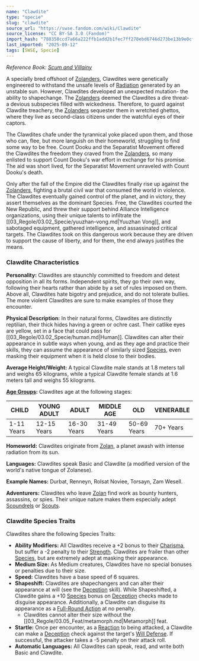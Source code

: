 ```yaml
---
name: "Clawdite"
type: "specie"
slug: "clawdite"
source_url: "https://swse.fandom.com/wiki/Clawdite"
source_license: "CC BY-SA 3.0 (Fandom)"
import_hash: "788358ccd7a66a222ffb1add2b1fec7ff278ebd6746d273be13b9e0cf5a7b394"
last_imported: "2025-09-12"
tags: [SWSE, Specie]
---
```

*Reference Book: [Scum and Villainy](https://swse.fandom.com/wiki/Star_Wars_Saga_Edition_Scum_and_Villainy)*

A specially bred offshoot of [Zolanders](https://swse.fandom.com/wiki/Zolanders), Clawdites were genetically engineered to withstand the unsafe levels of [Radiation](https://swse.fandom.com/wiki/Radiation) generated by an unstable sun. However, Clawdites developed an unexpected mutation- the ability to shapechange. The [Zolanders](https://swse.fandom.com/wiki/Zolanders) deemed the Clawdites a dire threat- a devious subspecies filled with wickedness. Therefore, to guard against Clawdite treachery, the [Zolanders](https://swse.fandom.com/wiki/Zolanders) sequester them in wretched ghettos, where they live as second-class citizens under the watchful eyes of their captors.

The Clawdites chafe under the tyrannical yoke placed upon them, and those who can, flee, but more languish on their homeworld, struggling to find some way to be free. Count Dooku and the Separatist Movement offered the Clawdites the freedom they craved from the [Zolanders](https://swse.fandom.com/wiki/Zolanders), so many enlisted to support Count Dooku's war effort in exchange for his promise. The aid was short lived, for the Separatist Movement unraveled with Count Dooku's death.

Only after the fall of the Empire did the Clawdites finally rise up against the [Zolanders](https://swse.fandom.com/wiki/Zolanders), fighting a brutal civil war that consumed the world in violence. The Clawdites eventually gained control of the planet, and in victory, they assert themselves as the dominant Species. Free, the Clawdites courted the New Republic, and threw their support behind Alliance Intelligence organizations, using their unique talents to infiltrate the [[03_Regole/03.02_Specie/yuuzhan-vong.md|Yuuzhan Vong]], and sabotaged equipment, gathered intelligence, and assassinated critical targets. The Clawdites took on this dangerous work because they are driven to support the cause of liberty, and for them, the end always justifies the means.

### Clawdite Characteristics
**Personality:** Clawdites are staunchly committed to freedom and detest opposition in all its forms. Independent spirits, they go their own way, following their hearts rather than abide by a set of rules imposed on them. Above all, Clawdites hate bigotry and prejudice, and do not tolerate bullies. The more violent Clawdites are sure to make examples of those they encounter.

**Physical Description:** In their natural forms, Clawdites are distinctly reptilian, their thick hides having a green or ochre cast. Their catlike eyes are yellow, set in a face that could pass for [[03_Regole/03.02_Specie/human.md|Human]]. Clawdites can alter their appearance in subtle ways when young, and as they age and practice their skills, they can assume the appearance of similarly sized [Species](https://swse.fandom.com/wiki/Species), even masking their equipment when it is held close to their bodies. 

**Average Height/Weight:** A typical Clawdite male stands at 1.8 meters tall and weighs 65 kilograms, while a typical Clawdite female stands at 1.6 meters tall and weighs 55 kilograms.

**[Age Groups](https://swse.fandom.com/wiki/Age_Groups):** Clawdites age at the following stages:

| CHILD | YOUNG ADULT | ADULT | MIDDLE AGE | OLD | VENERABLE |
| --- | --- | --- | --- | --- | --- |
| 1-11 Years | 12-15 Years | 16-30 Years | 31-49 Years | 50-69 Years | 70+ Years |

**Homeworld:** Clawdites originate from [Zolan](https://swse.fandom.com/wiki/Zolan), a planet awash with intense radiation from its sun.

**Languages:** Clawdites speak Basic and Clawdite (a modified version of the world's native tongue of Zolanese).

**Example Names:** Durbat, Renneyn, Rolsat Noviee, Torsayn, Zam Wesell.

**Adventurers:** Clawdites who leave [Zolan](https://swse.fandom.com/wiki/Zolan) find work as bounty hunters, assassins, or spies. Their unique nature makes them especially adept [Scoundrels](https://swse.fandom.com/wiki/Scoundrel) or [Scouts](https://swse.fandom.com/wiki/Scout).

### Clawdite Species Traits
Clawdites share the following Species Traits:

- **Ability Modifiers:** All Clawdites receive a +2 bonus to their [Charisma](https://swse.fandom.com/wiki/Charisma), but suffer a -2 penalty to their [Strength](https://swse.fandom.com/wiki/Strength). Clawdites are frailer than other [Species](https://swse.fandom.com/wiki/Species), but are extremely adept at masking their appearance.
- **Medium Size:** As Medium creatures, Clawdites have no special bonuses or penalties due to their size.
- **Speed:** Clawdites have a base speed of 6 squares.
- **Shapeshift:** Clawdites are shapechangers and can alter their appearance at will (see the [Deception](https://swse.fandom.com/wiki/Deception) skill). While Shapeshifted, a Clawdite gains a +10 [Species](https://swse.fandom.com/wiki/Species) bonus on [Deception](https://swse.fandom.com/wiki/Deception) checks made to disguise appearance. Additionally, a Clawdite can disguise its appearance as a [Full-Round Action](https://swse.fandom.com/wiki/Full-Round_Action) at no penalty.
    - Clawdites cannot alter their size without the [[03_Regole/03.05_Feat/metamorph.md|Metamorph]] feat.
- **Startle:** Once per encounter, as a [Reaction](https://swse.fandom.com/wiki/Reaction) to being attacked, a Clawdite can make a [Deception](https://swse.fandom.com/wiki/Deception) check against the target's [Will Defense](https://swse.fandom.com/wiki/Will_Defense). If successful, the attacker takes a -5 penalty on their attack roll.
- **Automatic Languages:** All Clawdites can speak, read, and write both Basic and Clawdite.